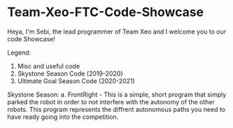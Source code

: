 # Team-Xeo-FTC-Code-Showcase
Heya, I'm Sebi, the lead programmer of Team Xeo and I welcome you to our code Showcase!

Legend:
1. Misc and useful code
2. Skystone Season Code (2019-2020)
3. Ultimate Goal Season Code (2020-2021)

Skystone Season:
  a. FrontRight - This is a simple, short program that simply parked the robot in order to not interfere with the autonomy of the other robots. This program represents the diffrent autonomous paths you need to have ready going into the competition.
